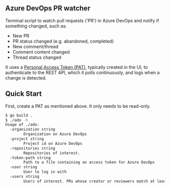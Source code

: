 ## Azure DevOps PR watcher

Terminal script to watch pull requests ('PR') in Azure DevOps and notify if something changed, such as:
- New PR
- PR status changed (e.g. abandoned, completed)
- New comment/thread
- Comment content changed
- Thread status changed

It uses a [Personal Access Token (PAT)](https://learn.microsoft.com/en-us/azure/devops/organizations/accounts/use-personal-access-tokens-to-authenticate?toc=%2Fazure%2Fdevops%2Forganizations%2Fsecurity%2Ftoc.json&view=azure-devops&tabs=Windows), typically created in the UI, to authenticate to the REST API, which it polls continuously, and logs when a change is detected.


## Quick Start

First, create a PAT as mentioned above. It only needs to be read-only.

```sh
$ go build .
$ ./ado -h                                                                                              [master]
Usage of ./ado:
  -organization string
        Organization on Azure DevOps
  -project string
        Project id on Azure DevOps
  -repositories string
        Repositories of interest.
  -token-path string
        Path to a file containing an access token for Azure DevOps
  -user string
        User to log in with
  -users string
        Users of interest. PRs whose creator or reviewers match at least one of those will be shown.
```


